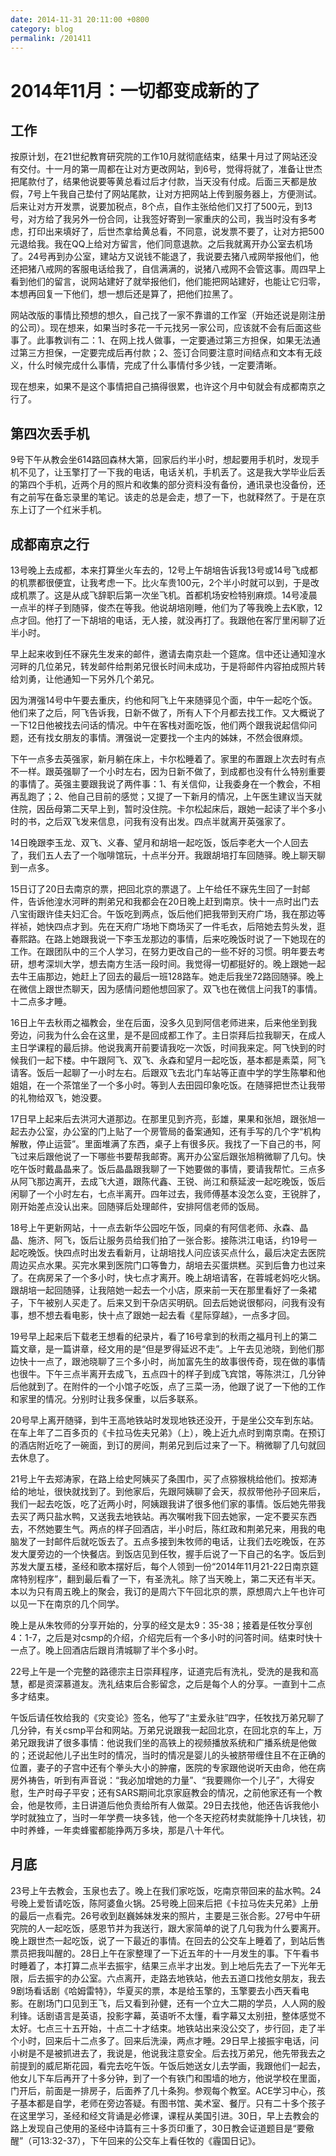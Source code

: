 ```yaml
---
date: 2014-11-31 20:11:00 +0800
category: blog
permalink: /201411
---
```


# 2014年11月：一切都变成新的了

## 工作

按原计划，在21世纪教育研究院的工作10月就彻底结束，结果十月过了网站还没有交付。十一月的第一周都在让对方更改网站，到6号，觉得将就了，准备让世杰把尾款付了，结果他说要等黄总看过后才付款，当天没有付成。后面三天都是放假，7号上午我自己垫付了网站尾款，让对方把网站上传到服务器上，方便测试。后来让对方开发票，说要加税点，8个点，自作主张给他们又打了500元，到13号，对方给了我另外一份合同，让我签好寄到一家重庆的公司，我当时没有多考虑，打印出来填好了，后世杰拿给黄总看，不同意，说发票不要了，让对方把500元退给我。我在QQ上给对方留言，他们同意退款。之后我就离开办公室去机场了。24号再到办公室，建站方又说钱不能退了，我说要去猪八戒网举报他们，他还把猪八戒网的客服电话给我了，自信满满的，说猪八戒网不会管这事。周四早上看到他们的留言，说网站建好了就举报他们，他们能把网站建好，也能让它归零，本想再回复一下他们，想一想后还是算了，把他们拉黑了。

网站改版的事情比预想的想久，自己找了一家不靠谱的工作室（开始还说是刚注册的公司）。现在想来，如果当时多花一千元找另一家公司，应该就不会有后面这些事了。此事教训有二：1、在网上找人做事，一定要通过第三方担保，如果无法通过第三方担保，一定要完成后再付款；2、签订合同要注意时间结点和文本有无歧义，什么时候完成什么事情，完成了什么事情付多少钱，一定要清晰。

现在想来，如果不是这个事情把自己搞得很累，也许这个月中旬就会有成都南京之行了。

## 第四次丢手机

9号下午从教会坐614路回森林大第，回家后约半小时，想起要用手机时，发现手机不见了，让玉擎打了一下我的电话，电话关机，手机丢了。这是我大学毕业后丢的第四个手机，近两个月的照片和收集的部分资料没有备份，通讯录也没备份，还有之前写在备忘录里的笔记。该走的总是会走，想了一下，也就释然了。于是在京东上订了一个红米手机。

## 成都南京之行

13号晚上去成都，本来打算坐火车去的，12号上午胡培告诉我13号或14号飞成都的机票都很便宜，让我考虑一下。比火车贵100元，2个半小时就可以到，于是改成机票了。这是从成飞辞职后第一次坐飞机。首都机场安检特别麻烦。14号凌晨一点半的样子到随驿，俊杰在等我。他说胡培刚睡，他们为了等我晚上去K歌，12点才回。他打了一下胡培的电话，无人接，就没再打了。我跟他在客厅里闲聊了近半小时。

早上起来收到任不寐先生发来的邮件，邀请去南京赴一个筵席。信中还让通知湟水河畔的几位弟兄，转发邮件给荆弟兄很长时间未成功，于是将邮件内容拍成照片转给刘勇，让他通知一下另外几个弟兄。

因为渭强14号中午要去重庆，约他和阿飞上午来随驿见个面，中午一起吃个饭。他们来了之后，阿飞告诉我，日新不做了，所有人下个月都去找工作。又大概说了一下12日他被找去问话的情况。中午在客栈对面吃饭，他们两个跟我说起信仰问题，还有找女朋友的事情。渭强说一定要找一个主内的姊妹，不然会很麻烦。

下午一点多去英强家，新月躺在床上，卡尔松睡着了。家里的布置跟上次去时有点不一样。跟英强聊了一个小时左右，因为日新不做了，到成都也没有什么特别重要的事情了。英强主要跟我说了两件事：1、有关信仰，让我委身在一个教会，不相再乱跑了；2、他自己目前的感觉；又提了一下新月的情况，上午医生建议当天就住院，因岳母第二天早上到，暂时没住院。卡尔松起床后，跟她一起读了半个多小时的书，之后双飞发来信息，问我有没有出发。四点半就离开英强家了。

14日晚跟李玉龙、双飞、义春、望月和胡培一起吃饭，饭后李老大一个人回去了，我们五人去了一个咖啡馆玩，十点半分开。我跟胡培打车回随驿。晚上聊天聊到一点多。

15日订了20日去南京的票，把回北京的票退了。上午给任不寐先生回了一封邮件，告诉他湟水河畔的荆弟兄和我都会在20日晚上赶到南京。快十一点时出门去八宝街跟许佳夫妇汇合。午饭吃到两点，饭后他们把我带到天府广场，我在那边等祥祯，她快四点才到。先在天府广场地下商场买了一件毛衣，后陪她去剪头发，逛春熙路。在路上她跟我说一下李玉龙那边的事情，后来吃晚饭时说了一下她现在的工作。在跟团队中的三个人学习，在努力更改自己的一些不好的习惯。明年要去考研，想考深圳大学，想去南方生活一段时间。我觉得一切都挺好的。晚上跟她一起去牛王庙那边，她赶上了回去的最后一班128路车。她走后我坐72路回随驿。晚上在微信上跟世杰聊天，因为感情问题他想回家了。双飞也在微信上问我T的事情。十二点多才睡。

16日上午去秋雨之福教会，坐在后面，没多久见到阿信老师进来，后来他坐到我旁边，问我为什么会在这里，是不是回成都工作了。主日崇拜后拉我聊天，在成人主日学课程的最后排。他说我离开前要请我吃一次饭，时间我来定。阿飞快到的时候我们一起下楼。中午跟阿飞、双飞、永森和望月一起吃饭，基本都是素菜，阿飞请客。饭后一起聊了一小时左右。后跟双飞去北门车站等正直中学的学生陈攀和他姐姐，在一个茶馆坐了一个多小时。等到人去田园印象吃饭。在随驿把世杰让我带的礼物给双飞，她没要。

17日早上起来后去洪河大道那边。在那里见到齐亮，彭雄，果果和张旭，跟张旭一起去办公室，办公室的门上贴了一个房管局的备案通知，还有手写的几个字“机构解散，停止运营”。里面堆满了东西，桌子上有很多灰。我找了一下自己的书，阿飞过来后跟他说了一下哪些书要帮我邮寄。离开办公室后跟张旭稍微聊了几句。快吃午饭时戴晶晶来了。饭后晶晶跟我聊了一下她要做的事情，要请我帮忙。三点多从阿飞那边离开，去成飞大道，跟陈代鑫、王锐、尚江和蔡延波一起吃晚饭，饭后闲聊了一个小时左右，七点半离开。四年过去，我师傅基本没怎么变，王锐胖了，刚开始差点没认出来。回随驿后处理邮件，安排阿信老师的饭局。

18号上午更新网站，十一点去新华公园吃午饭，同桌的有阿信老师、永森、晶晶、施济、阿飞，饭后让服务员给我们拍了一张合影。接陈洪江电话，约19号一起吃晚饭。快四点时出发去看新月，让胡培找人问应该买点什么，最后决定去医院周边买点水果。买完水果到医院门口等鲁力，胡培去买蛋烘糕。买到后鲁力也过来了。在病房呆了一个多小时，快七点才离开。晚上胡培请客，在蓉城老妈吃火锅。跟胡培一起回随驿，让我陪她一起去一个小店，原来前一天在那里看好了一条裙子，下午被别人买走了。后来又到干杂店买明矾。回去后她说很郁闷，问我有没有事，想不想去看电影，快十点了跟她一起去看《星际穿越》，一点多才回。

19号早上起来后下载老王想看的纪录片，看了16号拿到的秋雨之福月刊上的第二篇文章，是一篇讲章，经文用的是“但是罗得延迟不走”。上午去见池晓，到他们那边快十一点了，跟池晓聊了三个多小时，尚加富先生的故事很传奇，现在做的事情也很牛。下午三点半离开去成飞，五点四十的样子到成飞宾馆，等陈洪江，几分钟后他就到了。在附件的一个小馆子吃饭，点了三菜一汤，他跟了说了一下他的工作和家里的情况。分别时让我多保重，以后多联系。

20号早上离开随驿，到牛王高地铁站时发现地铁还没开，于是坐公交车到东站。在车上年了二百多页的《卡拉马佐夫兄弟》（上），晚上近九点时到南京南。在预订的酒店附近吃了一碗面，到订的房间，荆弟兄到后过来了一下。稍微聊了几句就回去休息了。

21号上午去郑涛家，在路上给史阿姨买了条围巾，买了点猕猴桃给他们。按郑涛给的地址，很快就找到了。到他家后，先跟阿姨聊了会天，叔叔带他孙子回来后，我们一起去吃饭，吃了近两小时，阿姨跟我讲了很多他们家的事情。饭后她先带我去买了两只盐水鸭，又送我去地铁站。再次嘱咐我下回去她家，一定不要买东西去，不然她要生气。两点的样子回酒店，半小时后，陈红政和荆弟兄来，用我的电脑发了一封邮件后就吃饭去了。五点多接到朱牧师的电话，让我们去吃晚饭，在苏发大厦旁边的一个快餐店。到饭店见到任牧，握手后说了一下自己的名字。饭后到苏发大厦五楼，圣经和歌本摆好后，每个人领到一份“2014年11月21-22日南京筵席特别程序”，翻到最后看了一下，有圣洗礼。除了当天晚上，第二天还有半天。本以为只有周五晚上的聚会，我订的是周六下午回北京的票，原想周六上午也许可以见一下在南京的几个同学。

晚上是从朱牧师的分享开始的，分享的经文是太9：35-38；接着是任牧分享创4：1-7，之后是对csmp的介绍，介绍完后有一个多小时的问答时间。结束时快十一点了。晚上回酒店后跟肖清城聊了半个多小时。

22号上午是一个完整的路德宗主日崇拜程序，证道完后有洗礼，受洗的是我和高慧，都是资深慕道友。洗礼结束后合影留念，之后是每个人的分享。一直到十二点多才结束。

午饭后请任牧给我的《灾变论》签名，他写了“主爱永驻”四字，任牧找万弟兄聊了几分钟，有关csmp平台和网站。万弟兄说跟我一起回北京，在回北京的车上，万弟兄跟我讲了很多事情：他说我们坐的高铁上的视频播放系统和广播系统是他做的；还说起他儿子出生时的情况，当时的情况是婴儿的头被脐带缠住且不在正确的位置，妻子的子宫中还有个拳头大小的肿瘤，医院的专家跟他说听天由命，他在病房外祷告，听到有声音说：“我必加增她的力量”、“我要赐你一个儿子”，大得安慰，生产时母子平安；还有SARS期间北京家庭教会的情况，之前他家还有一个教会，他是牧师，主日讲道后他负责给所有人做菜。29日去找他，他还告诉我他小学时就独立了，当时一年学费一块多钱，他一个冬天挖药材卖就能挣十几块钱，初中时养蜂，一年卖蜂蜜都能挣两万多块，那是八十年代。

## 月底

23号上午去教会，玉泉也去了。晚上在我们家吃饭，吃南京带回来的盐水鸭。24号晚上爱哲请吃饭，陈阿婆鱼火锅。25号晚上回来后把《卡拉马佐夫兄弟》上册的最后一点看完。26号收到赵巍姊妹发来的照片，主要是三张合影。27号中午研究院的人一起吃饭，感恩节并为我送行，跟大家简单的说了几句我为什么要离开。晚上跟世杰一起吃饭，说了一下最近的事情。在回去的公交车上睡着了，到站后售票员把我叫醒的。28日上午在家整理了一下近五年的十一月发生的事。下午看书时睡着了，本打算二点半去振宇，结果三点半才出发。到上地后先去了一下光年无限，后去振宇的办公室。六点离开，走路去地铁站，他去五道口找他女朋友，我去9剧场看话剧《哈姆雷特》，华夏买的票，本是给玉擎的，玉擎要去小西天看电影。在剧场门口见到王飞，后又看到孙健，还有一个立大二期的学员，人人网的殷利锋。话剧语言是英语，投影字幕，英语听不太懂，看字幕又太别扭，整体感觉不太好。七点三十五开始，十点二十才结束。地铁站出来没公交了，步行回，走了半个小时，回来后十二点多了。回来后洗澡，两点才睡。29日早上接振宇电话，问小树是不是被抓进去了，我说是，他说我注意安全。后去找万弟兄，他先带我去之前提到的威尼斯花园，看完去吃午饭。午饭后她送女儿去学画，我跟他们一起去，他女儿下车后再开了十多分钟，到了一个有铁门和围墙的地方，他说学校在里面，门开后，前面是一排房子，后面养了几十条狗。参观每个教室。ACE学习中心，孩子基本都是自学，老师在旁边答疑。有图书馆、美术室、餐厅。只有二十多个孩子在这里学习，圣经和经文背诵是必修课，课程从美国引进。30日，早上去教会的路上发现自己使用的圣经中诗篇有三十多页印重了，30日教会证道题目是“要儆醒”（可13:32-37），下午回来的公交车上看任牧的《霾国日记》。
